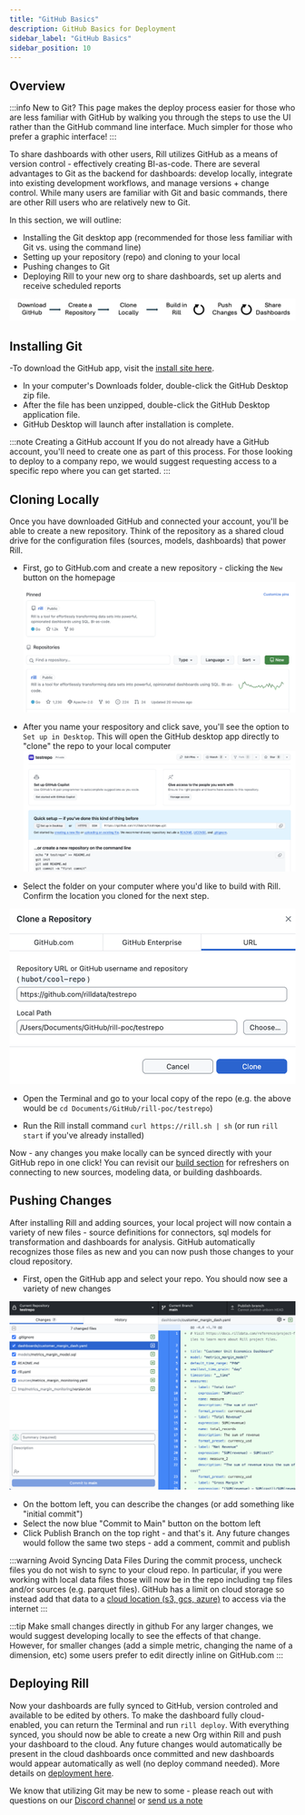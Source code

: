 ```yaml
---
title: "GitHub Basics"
description: GitHub Basics for Deployment
sidebar_label: "GitHub Basics"
sidebar_position: 10
---
```


## Overview

:::info New to Git?
This page makes the deploy process easier for those who are less familiar with GitHub by walking you through the steps to use the UI rather than the GitHub command line interface. Much simpler for those who prefer a graphic interface!
:::

To share dashboards with other users, Rill utilizes GitHub as a means of version control - effectively creating BI-as-code. There are several advantages to Git as the backend for dashboards: develop locally, integrate into existing development workflows, and manage versions + change control. While many users are familiar with Git and basic commands, there are other Rill users who are relatively new to Git. 

In this section, we will outline: 

- Installing the Git desktop app (recommended for those less familiar with Git vs. using the command line)
- Setting up your repository (repo) and cloning to your local
- Pushing changes to Git
- Deploying Rill to your new org to share dashboards, set up alerts and receive scheduled reports

![process](../../../static/img/deploy/github/process.png)

## Installing Git

-To download the GitHub app, visit the [install site here](https://docs.github.com/en/desktop/installing-and-authenticating-to-github-desktop/installing-github-desktop).
- In your computer's Downloads folder, double-click the GitHub Desktop zip file.
- After the file has been unzipped, double-click the GitHub Desktop application file.
- GitHub Desktop will launch after installation is complete.

:::note Creating a GitHub account
If you do not already have a GitHub account, you'll need to create one as part of this process. For those looking to deploy to a company repo, we would suggest requesting access to a specific repo where you can get started.
:::

## Cloning Locally

Once you have downloaded GitHub and connected your account, you'll be able to create a new repository. Think of the repository as a shared cloud drive for the configuration files (sources, models, dashboards) that power Rill.

- First, go to GitHub.com and create a new repository - clicking the ```New``` button on the homepage
![new](../../../static/img/deploy/github/new.png)

- After you name your respository and click save, you'll see the option to ```Set up in Desktop```. This will open the GitHub desktop app directly to "clone" the repo to your local computer
![repo](../../../static/img/deploy/github/repo.png)

- Select the folder on your computer where you'd like to build with Rill. Confirm the location you cloned for the next step.

![clone](../../../static/img/deploy/github/clone.png)

- Open the Terminal and go to your local copy of the repo (e.g. the above would be ```cd Documents/GitHub/rill-poc/testrepo```)

- Run the Rill install command ```curl https://rill.sh | sh``` (or run ```rill start``` if you've already installed)

Now - any changes you make locally can be synced directly with your GitHub repo in one click! You can revisit our [build section](../../build/) for refreshers on connecting to new sources, modeling data, or building dashboards.

## Pushing Changes

After installing Rill and adding sources, your local project will now contain a variety of new files - source definitions for connectors, sql models for transformation and dashboards for analysis. GitHub automatically recognizes those files as new and you can now push those changes to your cloud repository.

- First, open the GitHub app and select your repo. You should now see a variety of new changes

![commit](../../../static/img/deploy/github/commit.png)

- On the bottom left, you can describe the changes (or add something like "initial commit")
- Select the now blue "Commit to Main" button on the bottom left
- Click Publish Branch on the top right - and that's it. Any future changes would follow the same two steps - add a comment, commit and publish

:::warning Avoid Syncing Data Files
During the commit process, uncheck files you do not wish to sync to your cloud repo. In particular, if you were working with local data files those will now be in the repo including ```tmp``` files and/or sources (e.g. parquet files). GitHub has a limit on cloud storage so instead add that data to a [cloud location (s3, gcs, azure)](../../reference/connectors/connectors.md) to access via the internet
:::

:::tip Make small changes directly in github
For any larger changes, we would suggest developing locally to see the effects of that change. However, for smaller changes (add a simple metric, changing the name of a dimension, etc) some users prefer to edit directly inline on GitHub.com
:::

## Deploying Rill

Now your dashboards are fully synced to GitHub, version controled and available to be edited by others. To make the dashboard fully cloud-enabled, you can return the Terminal and run ```rill deploy```. With everything synced, you should now be able to create a new Org within Rill and push your dashboard to the cloud. Any future changes would automatically be present in the cloud dashboards once committed and new dashboards would appear automatically as well (no deploy command needed). More details on [deployment here](../existing-project/existing-project.md).

We know that utilizing Git may be new to some - please reach out with questions on our [Discord channel](https://bit.ly/3unvA05) or [send us a note](mailto:contact@rilldata.com) 